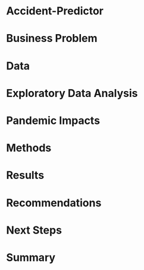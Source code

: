 # Accident-Predictor
# Business Problem
# Data
# Exploratory Data Analysis
# Pandemic Impacts
# Methods
# Results
# Recommendations
# Next Steps
# Summary
